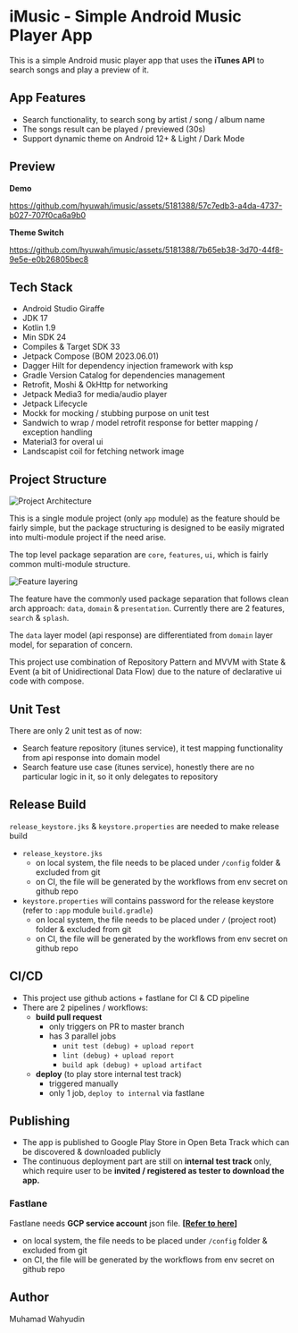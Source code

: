 # iMusic - Simple Android Music Player App

This is a simple Android music player app that uses the **iTunes API** to search songs and play a preview of it.

## App Features

- Search functionality, to search song by artist / song / album name
- The songs result can be played / previewed (30s)
- Support dynamic theme on Android 12+ & Light / Dark Mode

## Preview

**Demo**

https://github.com/hyuwah/imusic/assets/5181388/57c7edb3-a4da-4737-b027-707f0ca6a9b0

**Theme Switch**

https://github.com/hyuwah/imusic/assets/5181388/7b65eb38-3d70-44f8-9e5e-e0b26805bec8

## Tech Stack

- Android Studio Giraffe
- JDK 17
- Kotlin 1.9
- Min SDK 24
- Compiles & Target SDK 33
- Jetpack Compose (BOM 2023.06.01)
- Dagger Hilt for dependency injection framework with ksp
- Gradle Version Catalog for dependencies management
- Retrofit, Moshi & OkHttp for networking
- Jetpack Media3 for media/audio player
- Jetpack Lifecycle
- Mockk for mocking / stubbing purpose on unit test
- Sandwich to wrap / model retrofit response for better mapping / exception handling
- Material3 for overal ui
- Landscapist coil for fetching network image

## Project Structure

![Project Architecture](https://res.cloudinary.com/hyuwah-github-io/image/upload/v1695765855/iMusic/imusic-modules.png)

This is a single module project (only `app` module) as the feature should be fairly simple, but the package structuring is designed to be easily migrated into multi-module project if the need arise.

The top level package separation are `core`, `features`, `ui`, which is fairly common multi-module structure.

![Feature layering](https://res.cloudinary.com/hyuwah-github-io/image/upload/v1695765855/iMusic/imusic-feature-layering.png)

The feature have the commonly used package separation that follows clean arch approach: `data`, `domain` & `presentation`. Currently there are 2 features, `search` & `splash`.

The `data` layer model (api response) are differentiated from `domain` layer model, for separation of concern. 

This project use combination of Repository Pattern and MVVM with State & Event (a bit of Unidirectional Data Flow) due to the nature of declarative ui code with compose.

## Unit Test

There are only 2 unit test as of now:
- Search feature repository (itunes service), it test mapping functionality from api response into domain model
- Search feature use case (itunes service), honestly there are no particular logic in it, so it only delegates to repository

## Release Build

`release_keystore.jks` & `keystore.properties` are needed to make release build

- `release_keystore.jks`
  - on local system, the file needs to be placed under `/config` folder & excluded from git
  - on CI, the file will be generated by the workflows from env secret on github repo
- `keystore.properties` will contains password for the release keystore (refer to `:app` module `build.gradle`)
  - on local system, the file needs to be placed under `/` (project root) folder & excluded from git
  - on CI, the file will be generated by the workflows from env secret on github repo

## CI/CD

- This project use github actions + fastlane for CI & CD pipeline
- There are 2 pipelines / workflows:
  - **build pull request**
    - only triggers on PR to master branch
    - has 3 parallel jobs
      - `unit test (debug) + upload report`
      - `lint (debug) + upload report`
      - `build apk (debug) + upload artifact`
  - **deploy** (to play store internal test track)
    - triggered manually
    - only 1 job, `deploy to internal` via fastlane

## Publishing

- The app is published to Google Play Store in Open Beta Track which can be discovered & downloaded publicly
- The continuous deployment part are still on **internal test track** only, which require user to be **invited / registered as tester to download the app.**

### Fastlane

Fastlane needs **GCP service account** json file. **[[Refer to here](https://docs.fastlane.tools/getting-started/android/setup/)]**

- on local system, the file needs to be placed under `/config` folder & excluded from git
- on CI, the file will be generated by the workflows from env secret on github repo

## Author

Muhamad Wahyudin

